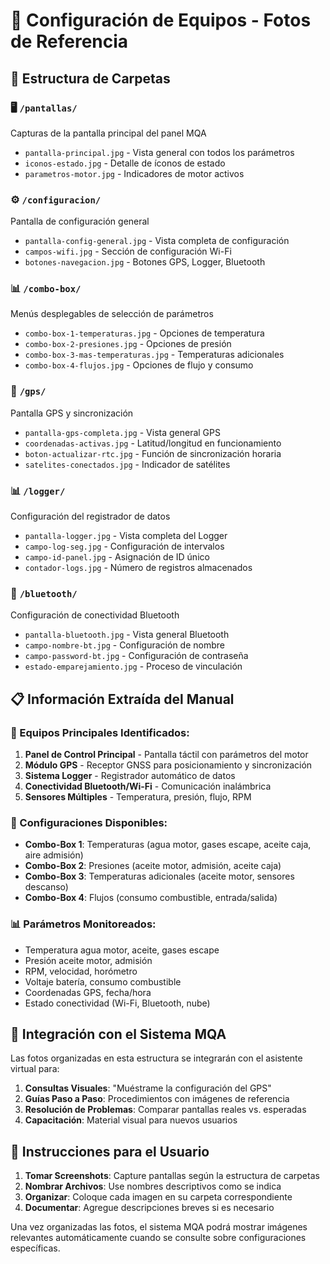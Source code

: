 # 📸 Configuración de Equipos - Fotos de Referencia

## 📁 Estructura de Carpetas

### 🖥️ `/pantallas/`
Capturas de la pantalla principal del panel MQA
- `pantalla-principal.jpg` - Vista general con todos los parámetros
- `iconos-estado.jpg` - Detalle de íconos de estado
- `parametros-motor.jpg` - Indicadores de motor activos

### ⚙️ `/configuracion/`
Pantalla de configuración general
- `pantalla-config-general.jpg` - Vista completa de configuración
- `campos-wifi.jpg` - Sección de configuración Wi-Fi
- `botones-navegacion.jpg` - Botones GPS, Logger, Bluetooth

### 📊 `/combo-box/`
Menús desplegables de selección de parámetros
- `combo-box-1-temperaturas.jpg` - Opciones de temperatura
- `combo-box-2-presiones.jpg` - Opciones de presión
- `combo-box-3-mas-temperaturas.jpg` - Temperaturas adicionales
- `combo-box-4-flujos.jpg` - Opciones de flujo y consumo

### 📍 `/gps/`
Pantalla GPS y sincronización
- `pantalla-gps-completa.jpg` - Vista general GPS
- `coordenadas-activas.jpg` - Latitud/longitud en funcionamiento
- `boton-actualizar-rtc.jpg` - Función de sincronización horaria
- `satelites-conectados.jpg` - Indicador de satélites

### 📊 `/logger/`
Configuración del registrador de datos
- `pantalla-logger.jpg` - Vista completa del Logger
- `campo-log-seg.jpg` - Configuración de intervalos
- `campo-id-panel.jpg` - Asignación de ID único
- `contador-logs.jpg` - Número de registros almacenados

### 📱 `/bluetooth/`
Configuración de conectividad Bluetooth
- `pantalla-bluetooth.jpg` - Vista general Bluetooth
- `campo-nombre-bt.jpg` - Configuración de nombre
- `campo-password-bt.jpg` - Configuración de contraseña
- `estado-emparejamiento.jpg` - Proceso de vinculación

## 📋 Información Extraída del Manual

### 🎯 Equipos Principales Identificados:
1. **Panel de Control Principal** - Pantalla táctil con parámetros del motor
2. **Módulo GPS** - Receptor GNSS para posicionamiento y sincronización
3. **Sistema Logger** - Registrador automático de datos
4. **Conectividad Bluetooth/Wi-Fi** - Comunicación inalámbrica
5. **Sensores Múltiples** - Temperatura, presión, flujo, RPM

### 🔧 Configuraciones Disponibles:
- **Combo-Box 1**: Temperaturas (agua motor, gases escape, aceite caja, aire admisión)
- **Combo-Box 2**: Presiones (aceite motor, admisión, aceite caja)
- **Combo-Box 3**: Temperaturas adicionales (aceite motor, sensores descanso)
- **Combo-Box 4**: Flujos (consumo combustible, entrada/salida)

### 📊 Parámetros Monitoreados:
- Temperatura agua motor, aceite, gases escape
- Presión aceite motor, admisión
- RPM, velocidad, horómetro
- Voltaje batería, consumo combustible
- Coordenadas GPS, fecha/hora
- Estado conectividad (Wi-Fi, Bluetooth, nube)

## 🚀 Integración con el Sistema MQA

Las fotos organizadas en esta estructura se integrarán con el asistente virtual para:

1. **Consultas Visuales**: "Muéstrame la configuración del GPS"
2. **Guías Paso a Paso**: Procedimientos con imágenes de referencia
3. **Resolución de Problemas**: Comparar pantallas reales vs. esperadas
4. **Capacitación**: Material visual para nuevos usuarios

## 📝 Instrucciones para el Usuario

1. **Tomar Screenshots**: Capture pantallas según la estructura de carpetas
2. **Nombrar Archivos**: Use nombres descriptivos como se indica
3. **Organizar**: Coloque cada imagen en su carpeta correspondiente
4. **Documentar**: Agregue descripciones breves si es necesario

Una vez organizadas las fotos, el sistema MQA podrá mostrar imágenes relevantes automáticamente cuando se consulte sobre configuraciones específicas.